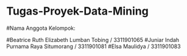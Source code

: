 # Tugas-Proyek-Data-Mining

#Nama Anggota Kelompok:

#Beatrice Ruth Elizabeth Lumban Tobing / 3311901065 
#Juniar Indah Purnama Raya Situmorang / 3311901081 
#Elsa Maulidya / 3311901083
